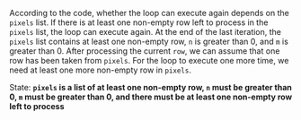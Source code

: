According to the code, whether the loop can execute again depends on the `pixels` list. If there is at least one non-empty row left to process in the `pixels` list, the loop can execute again. At the end of the last iteration, the `pixels` list contains at least one non-empty row, `n` is greater than 0, and `m` is greater than 0. After processing the current `row`, we can assume that one row has been taken from `pixels`. For the loop to execute one more time, we need at least one more non-empty row in `pixels`.

State: **`pixels` is a list of at least one non-empty row, `n` must be greater than 0, `m` must be greater than 0, and there must be at least one non-empty row left to process**